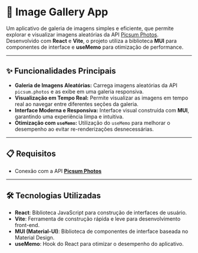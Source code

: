 # 📸 Image Gallery App

Um aplicativo de galeria de imagens simples e eficiente, que permite explorar e visualizar imagens aleatórias da API [Picsum Photos](https://picsum.photos). Desenvolvido com **React** e **Vite**, o projeto utiliza a biblioteca **MUI** para componentes de interface e **useMemo** para otimização de performance.

---

## ✨ Funcionalidades Principais

- **Galeria de Imagens Aleatórias:** Carrega imagens aleatórias da API `picsum.photos` e as exibe em uma galeria responsiva.
- **Visualização em Tempo Real:** Permite visualizar as imagens em tempo real ao navegar entre diferentes seções da galeria.
- **Interface Moderna e Responsiva:** Interface visual construída com **MUI**, garantindo uma experiência limpa e intuitiva.
- **Otimização com `useMemo`:** Utilização do `useMemo` para melhorar o desempenho ao evitar re-renderizações desnecessárias.

---

## 📋 Requisitos
- Conexão com a API **[Picsum Photos](https://picsum.photos)**

---

## 🛠️ Tecnologias Utilizadas

- **React**: Biblioteca JavaScript para construção de interfaces de usuário.
- **Vite**: Ferramenta de construção rápida e leve para desenvolvimento front-end.
- **MUI (Material-UI)**: Biblioteca de componentes de interface baseada no Material Design.
- **useMemo**: Hook do React para otimizar o desempenho do aplicativo.
